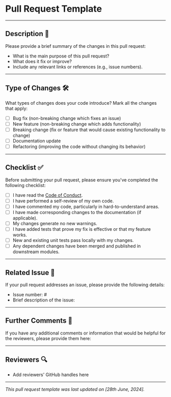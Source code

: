 # Pull Request Template

---

## Description 📄

Please provide a brief summary of the changes in this pull request:

- What is the main purpose of this pull request?
- What does it fix or improve?
- Include any relevant links or references (e.g., issue numbers).

---

## Type of Changes 🛠️

What types of changes does your code introduce? Mark all the changes that apply:

- [ ] Bug fix (non-breaking change which fixes an issue)
- [ ] New feature (non-breaking change which adds functionality)
- [ ] Breaking change (fix or feature that would cause existing functionality to change)
- [ ] Documentation update
- [ ] Refactoring (improving the code without changing its behavior)

---

## Checklist ✅

Before submitting your pull request, please ensure you've completed the following checklist:

- [ ] I have read the [Code of Conduct](./CODE_OF_CONDUCT.md).
- [ ] I have performed a self-review of my own code.
- [ ] I have commented my code, particularly in hard-to-understand areas.
- [ ] I have made corresponding changes to the documentation (if applicable).
- [ ] My changes generate no new warnings.
- [ ] I have added tests that prove my fix is effective or that my feature works.
- [ ] New and existing unit tests pass locally with my changes.
- [ ] Any dependent changes have been merged and published in downstream modules.

---

## Related Issue 🎯

If your pull request addresses an issue, please provide the following details:

- Issue number: #
- Brief description of the issue:

---

## Further Comments 💬

If you have any additional comments or information that would be helpful for the reviewers, please provide them here:

---

## Reviewers 🔍

- Add reviewers' GitHub handles here

---

*This pull request template was last updated on [28th June, 2024].*
